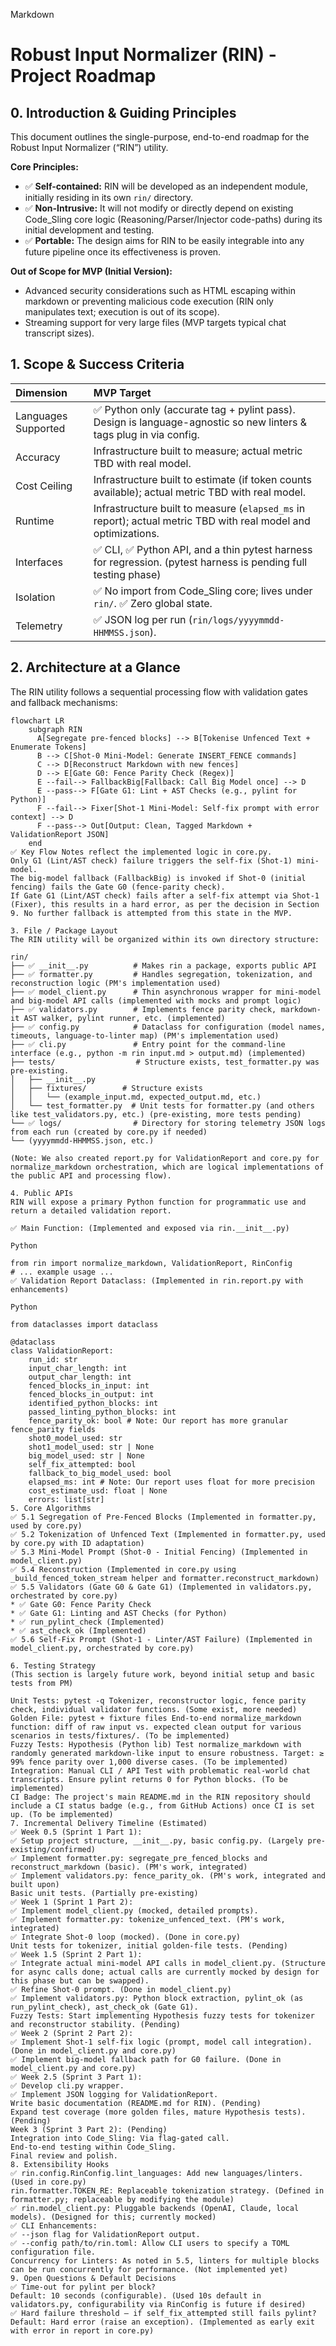 Markdown

# Robust Input Normalizer (RIN) - Project Roadmap

## 0. Introduction & Guiding Principles

This document outlines the single-purpose, end-to-end roadmap for the Robust Input Normalizer (“RIN”) utility.

**Core Principles:**
* ✅ **Self-contained:** RIN will be developed as an independent module, initially residing in its own `rin/` directory.
* ✅ **Non-Intrusive:** It will not modify or directly depend on existing Code_Sling core logic (Reasoning/Parser/Injector code-paths) during its initial development and testing.
* ✅ **Portable:** The design aims for RIN to be easily integrable into any future pipeline once its effectiveness is proven.

**Out of Scope for MVP (Initial Version):**
* Advanced security considerations such as HTML escaping within markdown or preventing malicious code execution (RIN only manipulates text; execution is out of its scope).
* Streaming support for very large files (MVP targets typical chat transcript sizes).

## 1. Scope & Success Criteria

| Dimension            | MVP Target                                                                                                 |
| :------------------- | :--------------------------------------------------------------------------------------------------------- |
| Languages Supported  | ✅ Python only (accurate tag + pylint pass). Design is language-agnostic so new linters & tags plug in via config. |
| Accuracy             | Infrastructure built to measure; actual metric TBD with real model.                                        |
| Cost Ceiling         | Infrastructure built to estimate (if token counts available); actual metric TBD with real model.             |
| Runtime              | Infrastructure built to measure (`elapsed_ms` in report); actual metric TBD with real model and optimizations. |
| Interfaces           | ✅ CLI, ✅ Python API, and a thin pytest harness for regression. (pytest harness is pending full testing phase) |
| Isolation            | ✅ No import from Code_Sling core; lives under `rin/`. ✅ Zero global state.                |
| Telemetry            | ✅ JSON log per run (`rin/logs/yyyymmdd-HHMMSS.json`).                                      |

## 2. Architecture at a Glance

The RIN utility follows a sequential processing flow with validation gates and fallback mechanisms:

```mermaid
flowchart LR
    subgraph RIN
      A[Segregate pre-fenced blocks] --> B[Tokenise Unfenced Text + Enumerate Tokens]
      B --> C[Shot-0 Mini-Model: Generate INSERT_FENCE commands]
      C --> D[Reconstruct Markdown with new fences]
      D --> E[Gate G0: Fence Parity Check (Regex)]
      E --fail--> FallbackBig[Fallback: Call Big Model once] --> D
      E --pass--> F[Gate G1: Lint + AST Checks (e.g., pylint for Python)]
      F --fail--> Fixer[Shot-1 Mini-Model: Self-fix prompt with error context] --> D
      F --pass--> Out[Output: Clean, Tagged Markdown + ValidationReport JSON]
    end
✅ Key Flow Notes reflect the implemented logic in core.py.
Only G1 (Lint/AST check) failure triggers the self-fix (Shot-1) mini-model.
The big-model fallback (FallbackBig) is invoked if Shot-0 (initial fencing) fails the Gate G0 (fence-parity check).
If Gate G1 (Lint/AST check) fails after a self-fix attempt via Shot-1 (Fixer), this results in a hard error, as per the decision in Section 9. No further fallback is attempted from this state in the MVP.

3. File / Package Layout
The RIN utility will be organized within its own directory structure:

rin/
├── ✅ __init__.py          # Makes rin a package, exports public API
├── ✅ formatter.py         # Handles segregation, tokenization, and reconstruction logic (PM's implementation used)
├── ✅ model_client.py      # Thin asynchronous wrapper for mini-model and big-model API calls (implemented with mocks and prompt logic)
├── ✅ validators.py        # Implements fence parity check, markdown-it AST walker, pylint runner, etc. (implemented)
├── ✅ config.py            # Dataclass for configuration (model names, timeouts, language-to-linter map) (PM's implementation used)
├── ✅ cli.py               # Entry point for the command-line interface (e.g., python -m rin input.md > output.md) (implemented)
├── tests/                  # Structure exists, test_formatter.py was pre-existing.
│   ├── __init__.py
│   ├── fixtures/        # Structure exists
│   │   └── (example_input.md, expected_output.md, etc.)
│   └── test_formatter.py  # Unit tests for formatter.py (and others like test_validators.py, etc.) (pre-existing, more tests pending)
└── ✅ logs/                # Directory for storing telemetry JSON logs from each run (created by core.py if needed)
└── (yyyymmdd-HHMMSS.json, etc.)

(Note: We also created report.py for ValidationReport and core.py for normalize_markdown orchestration, which are logical implementations of the public API and processing flow).

4. Public APIs
RIN will expose a primary Python function for programmatic use and return a detailed validation report.

✅ Main Function: (Implemented and exposed via rin.__init__.py)

Python

from rin import normalize_markdown, ValidationReport, RinConfig
# ... example usage ...
✅ Validation Report Dataclass: (Implemented in rin.report.py with enhancements)

Python

from dataclasses import dataclass

@dataclass
class ValidationReport:
    run_id: str 
    input_char_length: int
    output_char_length: int
    fenced_blocks_in_input: int
    fenced_blocks_in_output: int
    identified_python_blocks: int 
    passed_linting_python_blocks: int 
    fence_parity_ok: bool # Note: Our report has more granular fence_parity fields
    shot0_model_used: str
    shot1_model_used: str | None
    big_model_used: str | None
    self_fix_attempted: bool
    fallback_to_big_model_used: bool 
    elapsed_ms: int # Note: Our report uses float for more precision
    cost_estimate_usd: float | None
    errors: list[str]
5. Core Algorithms
✅ 5.1 Segregation of Pre-Fenced Blocks (Implemented in formatter.py, used by core.py)
✅ 5.2 Tokenization of Unfenced Text (Implemented in formatter.py, used by core.py with ID adaptation)
✅ 5.3 Mini-Model Prompt (Shot-0 - Initial Fencing) (Implemented in model_client.py)
✅ 5.4 Reconstruction (Implemented in core.py using _build_fenced_token_stream helper and formatter.reconstruct_markdown)
✅ 5.5 Validators (Gate G0 & Gate G1) (Implemented in validators.py, orchestrated by core.py)
* ✅ Gate G0: Fence Parity Check
* ✅ Gate G1: Linting and AST Checks (for Python)
* ✅ run_pylint_check (Implemented)
* ✅ ast_check_ok (Implemented)
✅ 5.6 Self-Fix Prompt (Shot-1 - Linter/AST Failure) (Implemented in model_client.py, orchestrated by core.py)

6. Testing Strategy
(This section is largely future work, beyond initial setup and basic tests from PM)

Unit Tests: pytest -q Tokenizer, reconstructor logic, fence parity check, individual validator functions. (Some exist, more needed)
Golden File: pytest + fixture files End-to-end normalize_markdown function: diff of raw input vs. expected clean output for various scenarios in tests/fixtures/. (To be implemented)
Fuzzy Tests: Hypothesis (Python lib) Test normalize_markdown with randomly generated markdown-like input to ensure robustness. Target: ≥ 99% fence parity over 1,000 diverse cases. (To be implemented)
Integration: Manual CLI / API Test with problematic real-world chat transcripts. Ensure pylint returns 0 for Python blocks. (To be implemented)
CI Badge: The project's main README.md in the RIN repository should include a CI status badge (e.g., from GitHub Actions) once CI is set up. (To be implemented)
7. Incremental Delivery Timeline (Estimated)
✅ Week 0.5 (Sprint 1 Part 1):
✅ Setup project structure, __init__.py, basic config.py. (Largely pre-existing/confirmed)
✅ Implement formatter.py: segregate_pre_fenced_blocks and reconstruct_markdown (basic). (PM's work, integrated)
✅ Implement validators.py: fence_parity_ok. (PM's work, integrated and built upon)
Basic unit tests. (Partially pre-existing)
✅ Week 1 (Sprint 1 Part 2):
✅ Implement model_client.py (mocked, detailed prompts).
✅ Implement formatter.py: tokenize_unfenced_text. (PM's work, integrated)
✅ Integrate Shot-0 loop (mocked). (Done in core.py)
Unit tests for tokenizer, initial golden-file tests. (Pending)
✅ Week 1.5 (Sprint 2 Part 1):
✅ Integrate actual mini-model API calls in model_client.py. (Structure for async calls done; actual calls are currently mocked by design for this phase but can be swapped).
✅ Refine Shot-0 prompt. (Done in model_client.py)
✅ Implement validators.py: Python block extraction, pylint_ok (as run_pylint_check), ast_check_ok (Gate G1).
Fuzzy Tests: Start implementing Hypothesis fuzzy tests for tokenizer and reconstructor stability. (Pending)
✅ Week 2 (Sprint 2 Part 2):
✅ Implement Shot-1 self-fix logic (prompt, model call integration). (Done in model_client.py and core.py)
✅ Implement big-model fallback path for G0 failure. (Done in model_client.py and core.py)
✅ Week 2.5 (Sprint 3 Part 1):
✅ Develop cli.py wrapper.
✅ Implement JSON logging for ValidationReport.
Write basic documentation (README.md for RIN). (Pending)
Expand test coverage (more golden files, mature Hypothesis tests). (Pending)
Week 3 (Sprint 3 Part 2): (Pending)
Integration into Code_Sling: Via flag-gated call.
End-to-end testing within Code_Sling.
Final review and polish.
8. Extensibility Hooks
✅ rin.config.RinConfig.lint_languages: Add new languages/linters. (Used in core.py)
rin.formatter.TOKEN_RE: Replaceable tokenization strategy. (Defined in formatter.py; replaceable by modifying the module)
✅ rin.model_client.py: Pluggable backends (OpenAI, Claude, local models). (Designed for this; currently mocked)
✅ CLI Enhancements:
✅ --json flag for ValidationReport output.
✅ --config path/to/rin.toml: Allow CLI users to specify a TOML configuration file.
Concurrency for Linters: As noted in 5.5, linters for multiple blocks can be run concurrently for performance. (Not implemented yet)
9. Open Questions & Default Decisions
✅ Time-out for pylint per block?
Default: 10 seconds (configurable). (Used 10s default in validators.py, configurability via RinConfig is future if desired)
✅ Hard failure threshold – if self_fix_attempted still fails pylint?
Default: Hard error (raise an exception). (Implemented as early exit with error in report in core.py)